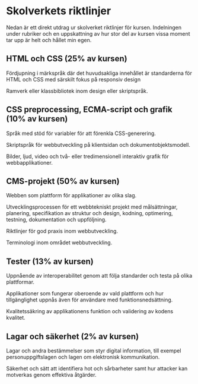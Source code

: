 # Skolverkets riktlinjer

Nedan är ett direkt utdrag ur skolverket riktlinjer för kursen. Indelningen under rubriker och en uppskattning av hur stor del av kursen vissa moment tar upp är helt och hållet min egen.

## HTML och CSS (25% av kursen)
Fördjupning i märkspråk där det huvudsakliga innehållet är standarderna för HTML och CSS med särskilt fokus på responsiv design

Ramverk eller klassbibliotek inom design eller skriptspråk.

## CSS preprocessing, ECMA-script och grafik (10% av kursen)
Språk med stöd för variabler för att förenkla CSS-generering.

Skriptspråk för webbutveckling på klientsidan och dokumentobjektsmodell.

Bilder, ljud, video och två- eller tredimensionell interaktiv grafik för webbapplikationer.

## CMS-projekt (50% av kursen)
Webben som plattform för applikationer av olika slag.

Utvecklingsprocessen för ett webbtekniskt projekt med målsättningar, planering, specifikation av struktur och design, kodning, optimering, testning, dokumentation och uppföljning.

Riktlinjer för god praxis inom webbutveckling.

Terminologi inom området webbutveckling.

## Tester (13% av kursen)
Uppnående av interoperabilitet genom att följa standarder och testa på olika plattformar.

Applikationer som fungerar oberoende av vald plattform och hur tillgänglighet uppnås även för användare med funktionsnedsättning.

Kvalitetssäkring av applikationens funktion och validering av kodens kvalitet.

## Lagar och säkerhet (2% av kursen)
Lagar och andra bestämmelser som styr digital information, till exempel personuppgiftslagen och lagen om elektronisk kommunikation.

Säkerhet och sätt att identifiera hot och sårbarheter samt hur attacker kan motverkas genom effektiva åtgärder.

